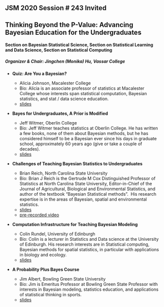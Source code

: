 ## JSM 2020 Session \# 243 Invited
## Thinking Beyond the P-Value: Advancing Bayesian Education for the Undergraduates 
#### Section on Bayesian Statistical Science, Section on Statistical Learning and Data Science, Section on Statistical Computing
##### Organizer \& Chair: Jingchen (Monika) Hu, Vassar College

- **Quiz: Are You a Bayesian?**
    - Alicia Johnson, Macalester College
    - Bio: Alicia is an associate professor of statistics at Macalester College whose interests span statistical computation, Bayesian statistics, and stat / data science education.
    - [slides](https://docs.google.com/presentation/d/12yEKMxmHhfLkYWrSSh05ae87oEV7yYR6deXuBuP7bFk/edit#slide=id.p)

- **Bayes for Undergraduates, A Prior is Modified**
    - Jeff Witmer, Oberlin College
    - Bio: Jeff Witmer teaches statistics at Oberlin College. He has written a few books, none of them about Bayesian methods, but he has considered himself to be a Bayesian ever since his days in graduate school, approximately 60 years ago (give or take a couple of decades). 
    - [slides](https://github.com/monika76five/talks/blob/master/docs/JeffWitmer.pdf)

- **Challenges of Teaching Bayesian Statistics to Undergraduates**
    - Brian Reich, North Carolina State University
    - Bio: Brian J Reich is the Gertrude M Cox Distinguished Professor of Statistics at North Carolina State University, Editor-in-Chief of the Journal of Agricultural, Biological and Environmental Statistics, and author of the textbook “Bayesian Statistical methods”.  His research expertise is in the areas of Bayesian, spatial and environmental statistics.  
    - [slides](https://github.com/monika76five/talks/blob/master/docs/BrianReich.pdf)
    - [pre-recorded video](https://www4.stat.ncsu.edu/~bjreich/BSMData/Reich_JSM_2020.mp4)

- **Computation Infrastructure for Teaching Bayesian Modeling**
    - Colin Rundel, University of Edinburgh
    - Bio: Colin is a lecturer in Statistics and Data science at the University of Edinburgh. His research interests are in Statistical computing, Bayesian methods for spatial statistics, in particular with applications in biology and ecology.
    - [slides](https://github.com/rundel/Presentations/tree/master/JSM2020)

- **A Probability Plus Bayes Course**
    - Jim Albert, Bowling Green State University
    - Bio: Jim is Emeritus Professor at Bowling Green State Professor with interests in Bayesian modeling, statistics education, and applications of statistical thinking in sports.
    - [slides](https://github.com/monika76five/talks/blob/master/docs/JimAlbert.pdf)
